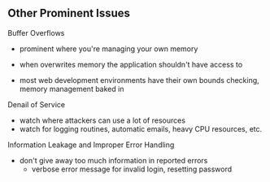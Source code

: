 ## Other Prominent Issues

Buffer Overflows

- prominent where you're managing your own memory
- when overwrites memory the application shouldn't have access to

- most web development environments have their own bounds checking, memory management baked in

Denail of Service

- watch where attackers can use a lot of resources
- watch for logging routines, automatic emails, heavy CPU resources, etc.

Information Leakage and Improper Error Handling

- don't give away too much information in reported errors
	- verbose error message for invalid login, resetting password


